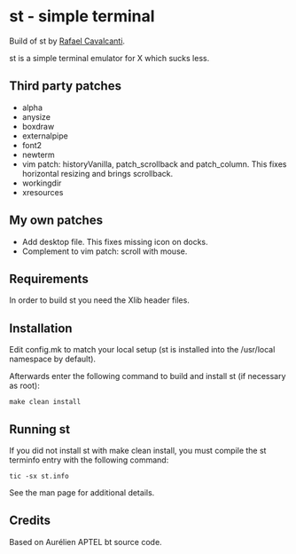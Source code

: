 # st - simple terminal

Build of st by [Rafael Cavalcanti](https://rafaelc.org/dev).

st is a simple terminal emulator for X which sucks less.

## Third party patches

- alpha
- anysize
- boxdraw
- externalpipe
- font2
- newterm
- vim patch: historyVanilla, patch_scrollback and patch_column. This fixes horizontal resizing and brings scrollback.
- workingdir
- xresources

## My own patches

- Add desktop file. This fixes missing icon on docks.
- Complement to vim patch: scroll with mouse.

## Requirements

In order to build st you need the Xlib header files.

## Installation

Edit config.mk to match your local setup (st is installed into
the /usr/local namespace by default).

Afterwards enter the following command to build and install st (if
necessary as root):

    make clean install

## Running st

If you did not install st with make clean install, you must compile
the st terminfo entry with the following command:

    tic -sx st.info

See the man page for additional details.

## Credits

Based on Aurélien APTEL <aurelien dot aptel at gmail dot com> bt source code.

